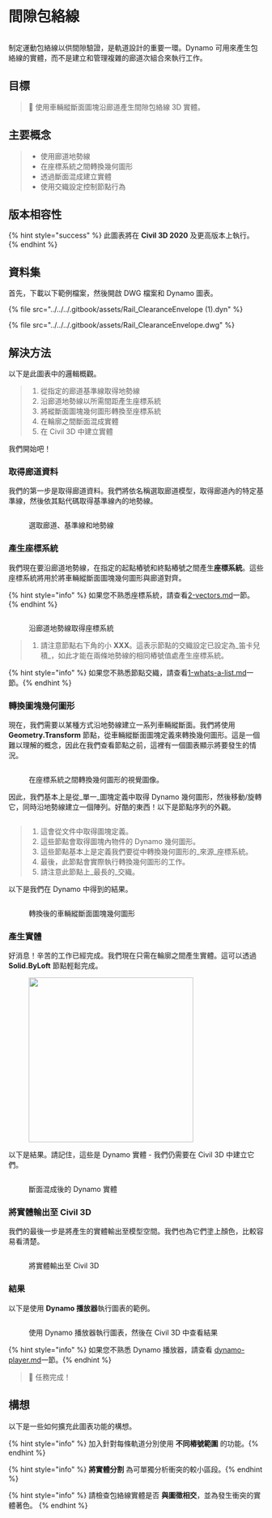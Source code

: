 # 間隙包絡線

<figure><img src="../../../.gitbook/assets/Rail_ClearanceEnvelope_Player.gif" alt=""><figcaption></figcaption></figure>

制定運動包絡線以供間隙驗證，是軌道設計的重要一環。Dynamo 可用來產生包絡線的實體，而不是建立和管理複雜的廊道次組合來執行工作。

## 目標

> :dart: 使用車輛縱斷面圖塊沿廊道產生間隙包絡線 3D 實體。

## 主要概念

> * 使用廊道地勢線
> * 在座標系統之間轉換幾何圖形
> * 透過斷面混成建立實體
> * 使用交織設定控制節點行為

## 版本相容性

{% hint style="success" %} 此圖表將在 **Civil 3D 2020** 及更高版本上執行。{% endhint %}

## 資料集

首先，下載以下範例檔案，然後開啟 DWG 檔案和 Dynamo 圖表。

{% file src="../../../.gitbook/assets/Rail_ClearanceEnvelope (1).dyn" %}

{% file src="../../../.gitbook/assets/Rail_ClearanceEnvelope.dwg" %}

## 解決方法

以下是此圖表中的邏輯概觀。

> 1. 從指定的廊道基準線取得地勢線
> 2. 沿廊道地勢線以所需間距產生座標系統
> 3. 將縱斷面圖塊幾何圖形轉換至座標系統
> 4. 在輪廓之間斷面混成實體
> 5. 在 Civil 3D 中建立實體

我們開始吧！

### 取得廊道資料

我們的第一步是取得廊道資料。我們將依名稱選取廊道模型，取得廊道內的特定基準線，然後依其點代碼取得基準線內的地勢線。

<figure><img src="../../../.gitbook/assets/Rail_ClearanceEnvelope_GetCorridorData.png" alt=""><figcaption><p>選取廊道、基準線和地勢線</p></figcaption></figure>

### 產生座標系統

我們現在要沿廊道地勢線，在指定的起點樁號和終點樁號之間產生**座標系統**。這些座標系統將用於將車輛縱斷面圖塊幾何圖形與廊道對齊。

{% hint style="info" %} 如果您不熟悉座標系統，請查看[2-vectors.md](../../../5\_essential\_nodes\_and\_concepts/5-2\_geometry-for-computational-design/2-vectors.md "mention")一節。{% endhint %}

<figure><img src="../../../.gitbook/assets/Rail_ClearanceEnvelope_CreateCoordinateSystems.png" alt=""><figcaption><p>沿廊道地勢線取得座標系統</p></figcaption></figure>

> 1. 請注意節點右下角的小 **XXX**。這表示節點的交織設定已設定為_笛卡兒積_，如此才能在兩條地勢線的相同樁號值處產生座標系統。

{% hint style="info" %} 如果您不熟悉節點交織，請查看[1-whats-a-list.md](../../../5\_essential\_nodes\_and\_concepts/5-4\_designing-with-lists/1-whats-a-list.md "mention")一節。{% endhint %}

### 轉換圖塊幾何圖形

現在，我們需要以某種方式沿地勢線建立一系列車輛縱斷面。我們將使用 **Geometry.Transform** 節點，從車輛縱斷面圖塊定義來轉換幾何圖形。這是一個難以理解的概念，因此在我們查看節點之前，這裡有一個圖表顯示將要發生的情況。

<figure><img src="../../../.gitbook/assets/Rail_ClearanceEnvelope_TransformAnimation.gif" alt=""><figcaption><p>在座標系統之間轉換幾何圖形的視覺圖像。</p></figcaption></figure>

因此，我們基本上是從_單一_圖塊定義中取得 Dynamo 幾何圖形，然後移動/旋轉它，同時沿地勢線建立一個陣列。好酷的東西！以下是節點序列的外觀。

<figure><img src="../../../.gitbook/assets/Rail_ClearanceEnvelope_Transform.png" alt=""><figcaption></figcaption></figure>

> 1. 這會從文件中取得圖塊定義。
> 2. 這些節點會取得圖塊內物件的 Dynamo 幾何圖形。
> 3. 這些節點基本上是定義我們要從中轉換幾何圖形的_來源_座標系統。
> 4. 最後，此節點會實際執行轉換幾何圖形的工作。
> 5. 請注意此節點上_最長的_交織。

以下是我們在 Dynamo 中得到的結果。

<figure><img src="../../../.gitbook/assets/Rail_ClearanceEnvelope_Dynamo_Profiles.png" alt=""><figcaption><p>轉換後的車輛縱斷面圖塊幾何圖形</p></figcaption></figure>

### 產生實體

好消息！辛苦的工作已經完成。我們現在只需在輪廓之間產生實體。這可以透過 **Solid.ByLoft** 節點輕鬆完成。

<figure><img src="../../../.gitbook/assets/Rail_PlaceTies_SolidByLoft.png" alt="" width="325"><figcaption></figcaption></figure>

以下是結果。請記住，這些是 Dynamo 實體 - 我們仍需要在 Civil 3D 中建立它們。

<figure><img src="../../../.gitbook/assets/Rail_ClearanceEnvelope_Dynamo_Solids.png" alt=""><figcaption><p>斷面混成後的 Dynamo 實體</p></figcaption></figure>

### 將實體輸出至 Civil 3D

我們的最後一步是將產生的實體輸出至模型空間。我們也為它們塗上顏色，比較容易看清楚。

<figure><img src="../../../.gitbook/assets/Rail_ClearanceEnvelope_SolidsToC3D.png" alt=""><figcaption><p>將實體輸出至 Civil 3D</p></figcaption></figure>

### 結果

以下是使用 **Dynamo 播放器**執行圖表的範例。

<figure><img src="../../../.gitbook/assets/Rail_ClearanceEnvelope_Player.gif" alt=""><figcaption><p>使用 Dynamo 播放器執行圖表，然後在 Civil 3D 中查看結果</p></figcaption></figure>

{% hint style="info" %} 如果您不熟悉 Dynamo 播放器，請查看 [dynamo-player.md](../../dynamo-player.md "mention")一節。{% endhint %}

> :tada: 任務完成！

## 構想

以下是一些如何擴充此圖表功能的構想。

{% hint style="info" %} 加入針對每條軌道分別使用 **不同樁號範圍** 的功能。{% endhint %}

{% hint style="info" %} **將實體分割** 為可單獨分析衝突的較小區段。{% endhint %}

{% hint style="info" %} 請檢查包絡線實體是否 **與圖徵相交**，並為發生衝突的實體著色。 {% endhint %}
